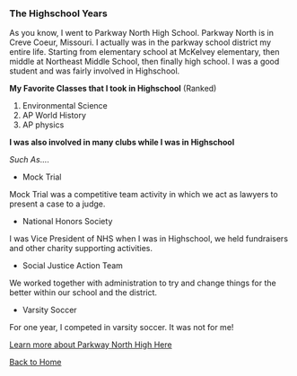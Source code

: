 ### The Highschool Years

As you know, I went to Parkway North High School. Parkway North is in Creve Coeur, Missouri. I actually was in the parkway school district my entire life. Starting from elementary school at McKelvey elementary, then middle at Northeast Middle School, then finally high school. I was a good student and was fairly involved in Highschool.

**My Favorite Classes that I took in Highschool** (Ranked)

1. Environmental Science 
2. AP World History 
3. AP physics 

**I was also involved in many clubs while I was in Highschool** 

_Such As_....

* Mock Trial

Mock Trial was a competitive team activity in which we act as lawyers to present a case to a judge.

* National Honors Society

I was Vice President of NHS when I was in Highschool, we held fundraisers and other charity supporting activities. 

* Social Justice Action Team 

We worked together with administration to try and change things for the better within our school and the district. 

* Varsity Soccer 

For one year, I competed in varsity soccer. It was not for me! 

[Learn more about Parkway North High Here](https://www.parkwayschools.net/Domain/33)

[Back to Home](https://github.com/kgldd4/Midterm/blob/952eb0ab104dbc8c9ea2a1526d9baf28fae8aebd/README.md)

